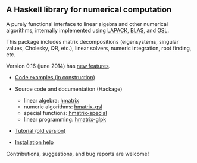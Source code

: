 A Haskell library for numerical computation
-------------------------------------------

A purely functional interface to linear algebra and other numerical algorithms, internally implemented using [LAPACK][lapack], [BLAS][blas], and [GSL][gsl].

This package includes matrix decompositions (eigensystems, singular values, Cholesky, QR, etc.), linear solvers, numeric integration, root finding, etc.

Version 0.16 (june 2014) has [new features][changes].

- [Code examples (in construction)][examples]

- Source code and documentation (Hackage)
    - linear algebra: [hmatrix](http://hackage.haskell.org/package/hmatrix)
    - numeric algorithms: [hmatrix-gsl](http://hackage.haskell.org/package/hmatrix-gsl)
    - special functions: [hmatrix-special](http://hackage.haskell.org/package/hmatrix-special)
    - linear programming: [hmatrix-glpk](http://hackage.haskell.org/package/hmatrix-glpk)

- [Tutorial (old version)][tutorial]

- [Installation help][installation]

Contributions, suggestions, and bug reports are welcome!



[lapack]: http://www.netlib.org/lapack/
[blas]: http://www.netlib.org/blas/
[gsl]: http://www.gnu.org/software/gsl/

[tutorial]: http://dis.um.es/profesores/alberto/material/hmatrix.pdf
[installation]: https://github.com/AlbertoRuiz/hmatrix/blob/master/INSTALL.md
[changes]: https://github.com/albertoruiz/hmatrix/tree/master/packages/base/CHANGELOG
[examples]: http://dis.um.es/~/alberto/hmatrix/hmatrix.html


[hmatrix-static]: http://hackage.haskell.org/package/hmatrix-static
[hTensor]: https://github.com/AlbertoRuiz/hTensor
[hmatrix-gsl-stats]: http://hackage.haskell.org/package/hmatrix-gsl-stats
[hstatistics]: http://hackage.haskell.org/package/hstatistics
[hsignal]: http://hackage.haskell.org/package/hsignal
[pBLAS]: http://hackage.haskell.org/package/blas
[pLAPACK]: http://github.com/patperry/lapack
[aGSL]: http://hackage.haskell.org/package/bindings-gsl
[nprelude]: http://hackage.haskell.org/package/numeric-prelude
[mathHack]: http://hackage.haskell.org/packages/#cat:Math
[easyVision]: https://github.com/AlbertoRuiz/easyVision
[repa]: http://hackage.haskell.org/package/repa

